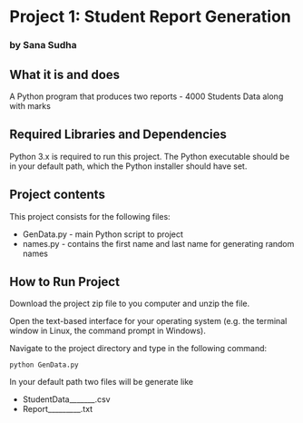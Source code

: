 # Project 1: Student Report Generation
### by Sana Sudha 

## What it is and does

A Python program that produces two reports -  4000 Students Data along with marks

## Required Libraries and Dependencies

Python 3.x is required to run this project. The Python executable should be in
your default path, which the Python installer should have set.

## Project contents

This project consists for the following files:

* GenData.py - main Python script to project
* names.py - contains the first name and last name for generating random names

## How to Run Project

Download the project zip file to you computer and unzip the file.

Open the text-based interface for your operating system (e.g. the terminal
window in Linux, the command prompt in Windows).

Navigate to the project directory and type in the following command:

```
python GenData.py
```

In your default path two files will be generate like 
* StudentData_______.csv 
* Report_________.txt